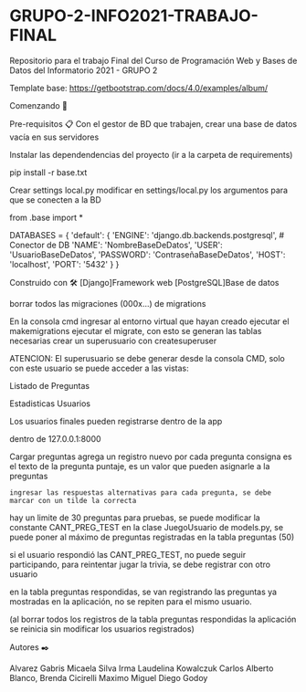 # GRUPO-2-INFO2021-TRABAJO-FINAL
Repositorio para el trabajo Final del Curso de Programación Web y Bases de Datos del Informatorio 2021 - GRUPO 2

Template base: https://getbootstrap.com/docs/4.0/examples/album/

Comenzando 🚀


Pre-requisitos 📋
Con el gestor de BD que trabajen, crear una base de datos vacía en sus servidores

Instalar las dependendencias del proyecto (ir a la carpeta de requirements)

pip install -r base.txt

Crear settings local.py
modificar en settings/local.py los argumentos para que se conecten a la BD

from .base import *

DATABASES = {
    'default': {
        'ENGINE': 'django.db.backends.postgresql', # Conector de DB
        'NAME': 'NombreBaseDeDatos',
        'USER': 'UsuarioBaseDeDatos',
        'PASSWORD': 'ContraseñaBaseDeDatos',
        'HOST': 'localhost',
        'PORT': '5432'
    }
}

Construido con 🛠️
[Django]Framework web
[PostgreSQL]Base de datos


borrar todos las migraciones (000x...) de migrations

En la consola cmd
	ingresar al entorno virtual que hayan creado
	ejecutar el makemigrations
	ejecutar el migrate, con esto se generan las tablas necesarias
	crear un superusuario con createsuperuser



ATENCION: El superusuario se debe generar desde la consola CMD, solo con este usuario se puede acceder a las vistas:

Listado de Preguntas

Estadisticas Usuarios

Los usuarios finales pueden registrarse dentro de la app 

dentro de 127.0.0.1:8000


Cargar preguntas
agrega un registro nuevo por cada pregunta
consigna es el texto de la pregunta
puntaje, es un valor que pueden asignarle a la preguntas

	ingresar las respuestas alternativas para cada pregunta, se debe marcar con un tilde la correcta


hay un limite de 30 preguntas para pruebas, se puede modificar la constante CANT_PREG_TEST en la clase JuegoUsuario de models.py, se puede poner al máximo de preguntas registradas en la tabla preguntas (50)


si el usuario respondió las CANT_PREG_TEST, no puede seguir participando, para reintentar jugar la trivia, se debe registrar con otro usuario

en la tabla preguntas respondidas, se van registrando las preguntas ya mostradas en la aplicación, no se repiten para el mismo usuario.

 (al borrar todos los registros de la tabla preguntas respondidas la aplicación se reinicia sin modificar los usuarios registrados)



Autores ✒️

Alvarez Gabris Micaela
Silva Irma Laudelina
Kowalczuk Carlos Alberto
Blanco, Brenda
Cicirelli Maximo Miguel
Diego Godoy








